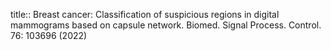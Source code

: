 title:: Breast cancer: Classification of suspicious regions in digital mammograms based on capsule network. Biomed. Signal Process. Control. 76: 103696 (2022)
